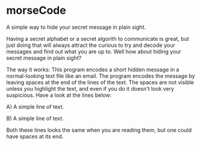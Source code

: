 # morseCode
A simple way to hide your secret message in plain sight.

Having a secret alphabet or a secret algorith to communicate is great, but just doing that will always attract the curious to try and decode your messages and find out what you are up to. Well how about hiding your secret message in plain sight? 

The way it works:
This program encodes a short hidden message in a normal-looking text file like an email. The program encodes the message by leaving spaces at the end of the lines of the text. The spaces are not visible unless you highlight the text, and even if you do it doesn't look very suspicious. Have a look at the lines below:

A) A simple line of text.

B) A simple line of text.  

Both these lines looks the same when you are reading them, but one could have spaces at its end.

